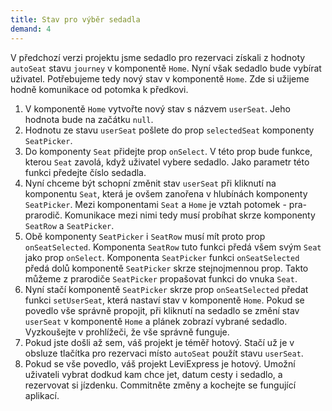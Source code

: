 ```yaml
---
title: Stav pro výběr sedadla
demand: 4
---
```


V předchozí verzi projektu jsme sedadlo pro rezervaci získali z hodnoty `autoSeat` stavu `journey` v komponentě `Home`. Nyní však sedadlo bude vybírat uživatel. Potřebujeme tedy nový stav v komponentě `Home`. Zde si užijeme hodně komunikace od potomka k předkovi.

1. V komponentě `Home` vytvořte nový stav s názvem `userSeat`. Jeho hodnota bude na začátku `null`.
1. Hodnotu ze stavu `userSeat` pošlete do prop `selectedSeat` komponenty `SeatPicker`.
1. Do komponenty `Seat` přidejte prop `onSelect`. V této prop bude funkce, kterou `Seat` zavolá, když uživatel vybere sedadlo. Jako parametr této funkci předejte číslo sedadla.
1. Nyní chceme být schopní změnit stav `userSeat` při kliknutí na komponentu `Seat`, která je ovšem zanořena v hlubínách komponenty `SeatPicker`. Mezi komponentami `Seat` a `Home` je vztah potomek - pra-prarodič. Komunikace mezi nimi tedy musí probíhat skrze komponenty `SeatRow` a `SeatPicker`.
1. Obě komponenty `SeatPicker` i `SeatRow` musí mít proto prop `onSeatSelected`. Komponenta `SeatRow` tuto funkci předá všem svým `Seat` jako prop `onSelect`. Komponenta `SeatPicker` funkci `onSeatSelected` předá dolů komponentě `SeatPicker` skrze stejnojmennou prop. Takto můžeme z prarodiče `SeatPicker` propašovat funkci do vnuka `Seat`.
1. Nyní stačí komponentě `SeatPicker` skrze prop `onSeatSelected` předat funkci `setUserSeat`, která nastaví stav v komponentě `Home`. Pokud se povedlo vše správně propojit, při kliknutí na sedadlo se změní stav `userSeat` v komponentě `Home` a plánek zobrazí vybrané sedadlo. Vyzkoušejte v prohlížeči, že vše správně funguje.
1. Pokud jste došli až sem, váš projekt je téměř hotový. Stačí už je v obsluze tlačítka pro rezervaci místo `autoSeat` použít stavu `userSeat`.
1. Pokud se vše povedlo, váš projekt LeviExpress je hotový. Umožní uživateli vybrat dodkud kam chce jet, datum cesty i sedadlo, a rezervovat si jízdenku. Commitněte změny a kochejte se fungující aplikací.
